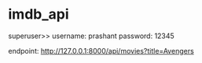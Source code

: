 # imdb_api


superuser>>
username: prashant 
password: 12345


endpoint: http://127.0.0.1:8000/api/movies?title=Avengers

